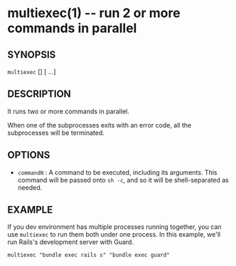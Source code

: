 # multiexec(1) -- run 2 or more commands in parallel

## SYNOPSIS

`multiexec` <command1> [<command2>] [<commandN> ...]

## DESCRIPTION

It runs two or more commands in parallel.

When one of the subprocesses exits with an error code, all the subprocesses will be terminated.

## OPTIONS

* `commandN` :
  A command to be executed, including its arguments. This command will be passed onto `sh -c`, and so it will be shell-separated as needed. 

## EXAMPLE

If you dev environment has multiple processes running together, you can use `multiexec` to run them both under one process. In this example, we'll run Rails's development server with Guard.

```
multiexec "bundle exec rails s" "bundle exec guard"
```
